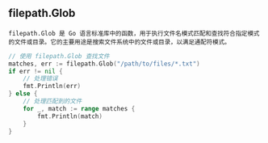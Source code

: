 ## filepath.Glob


    filepath.Glob 是 Go 语言标准库中的函数，用于执行文件名模式匹配和查找符合指定模式的文件或目录。它的主要用途是搜索文件系统中的文件或目录，以满足通配符模式。


```go
// 使用 filepath.Glob 查找文件
matches, err := filepath.Glob("/path/to/files/*.txt")
if err != nil {
    // 处理错误
    fmt.Println(err)
} else {
    // 处理匹配到的文件
    for _, match := range matches {
        fmt.Println(match)
    }
}
```

